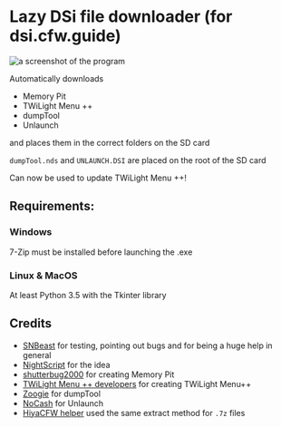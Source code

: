# Lazy DSi file downloader (for dsi.cfw.guide)

![a screenshot of the program](https://github.com/YourKalamity/lazy-dsi-file-downloader/raw/master/assets/files/screenshots/app%20v1.1.0.png "Lazy DSi file downloader on Windows 10")

Automatically downloads 
- Memory Pit
- TWiLight Menu ++
- dumpTool
- Unlaunch

and places them in the correct folders on the SD card

`dumpTool.nds` and `UNLAUNCH.DSI` are placed on the root of the SD card

Can now be used to update TWiLight Menu ++!

## Requirements:

### Windows

7-Zip must be installed before launching the .exe

### Linux & MacOS

At least Python 3.5 with the Tkinter library


## Credits
- [SNBeast](https://github.com/SNBeast) for testing, pointing out bugs and for being a huge help in general
- [NightScript](https://github.com/NightYoshi370) for the idea 
- [shutterbug2000](https://gbatemp.net/members/shutterbug2000.354863/) for creating Memory Pit
- [TWiLight Menu ++ developers](https://github.com/DS-Homebrew/TWiLightMenu) for creating TWiLight Menu++
- [Zoogie](https://github.com/zoogie/dumpTool) for dumpTool
- [NoCash](https://problemkaputt.de/) for Unlaunch
- [HiyaCFW helper](https://github.com/mondul/HiyaCFW-Helper) used the same extract method for `.7z` files
